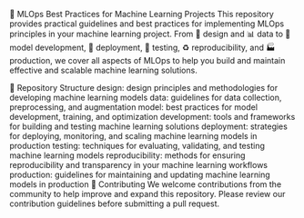 🚀 MLOps Best Practices for Machine Learning Projects
This repository provides practical guidelines and best practices for implementing MLOps principles in your machine learning project. From 🎨 design and 📊 data to 🤖 model development, 🚀 deployment, 🧪 testing, ♻️ reproducibility, and 🏭 production, we cover all aspects of MLOps to help you build and maintain effective and scalable machine learning solutions.

📁 Repository Structure
design: design principles and methodologies for developing machine learning models
data: guidelines for data collection, preprocessing, and augmentation
model: best practices for model development, training, and optimization
development: tools and frameworks for building and testing machine learning solutions
deployment: strategies for deploying, monitoring, and scaling machine learning models in production
testing: techniques for evaluating, validating, and testing machine learning models
reproducibility: methods for ensuring reproducibility and transparency in your machine learning workflows
production: guidelines for maintaining and updating machine learning models in production
🤝 Contributing
We welcome contributions from the community to help improve and expand this repository. Please review our contribution guidelines before submitting a pull request.

